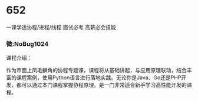 # 652
一课学透协程/进程/线程 面试必考 高薪必会技能
### 微:NoBug1024 


课程介绍：

作为市面上凤毛麟角的协程专题课，课程将从基础讲起，与应用原理联动，结合丰富的课程案例，使用Python语言进行落地实践。无论你是Java、Go还是PHP开发，都可以通过本门课程掌握协程原理。是一门非常适合新手学习高性能开发的课程。
